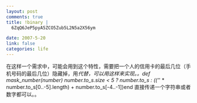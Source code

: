 ```yaml
--- 
layout: post
comments: true
title: !binary |
  6ZqQ6JeP5pyA5ZCO5Zub5L2N5a2X56ym

date: 2007-5-20
link: false
categories: life
---
```

在这样一个需求中，可能会用到这个特性，需要把一个人的信用卡的最后几位（手机号码的最后几位）隐藏掉，用*代替，可以用这样来实现。。def mask_number(number)  number.to_s.size &lt; 5 ? number.to_s : (('*' * number.to_s[0..-5].length) + number.to_s[-4..-1])end 直接传递一个字符串或者数字都可以。。
